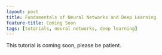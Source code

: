 ```yaml
---
layout: post
title: Fundamentals of Neural Networks and Deep Learning
feature-title: Coming Soon
tags: [tutorials, neural networks, deep learning]
---
```


This tutorial is coming soon, please be patient.
